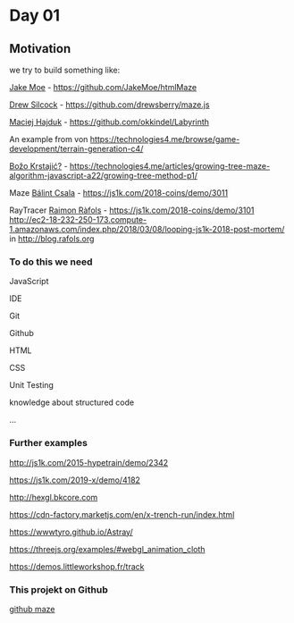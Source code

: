 # Day 01

## Motivation

we try to build something like: 

[Jake Moe](default.html) - https://github.com/JakeMoe/htmlMaze

[Drew Silcock](berry.html) - https://github.com/drewsberry/maze.js

[Maciej Hajduk](3d.html) - https://github.com/okkindel/Labyrinth

An example from von https://technologies4.me/browse/game-development/terrain-generation-c4/

[Božo Krstajić?](solution.html) - https://technologies4.me/articles/growing-tree-maze-algorithm-javascript-a22/growing-tree-method-p1/

Maze [Bálint Csala](3d2.html) - https://js1k.com/2018-coins/demo/3011

RayTracer [Raimon Ràfols](raytracer.html) - https://js1k.com/2018-coins/demo/3101
http://ec2-18-232-250-173.compute-1.amazonaws.com/index.php/2018/03/08/looping-js1k-2018-post-mortem/
in http://blog.rafols.org


### To do this we need

JavaScript

IDE

Git

Github

HTML

CSS

Unit Testing

knowledge about structured code

...


### Further examples

http://js1k.com/2015-hypetrain/demo/2342

https://js1k.com/2019-x/demo/4182

http://hexgl.bkcore.com

https://cdn-factory.marketjs.com/en/x-trench-run/index.html

https://wwwtyro.github.io/Astray/

https://threejs.org/examples/#webgl_animation_cloth

https://demos.littleworkshop.fr/track


### This projekt on Github

[github maze](https://github.com/m-31/maze)


